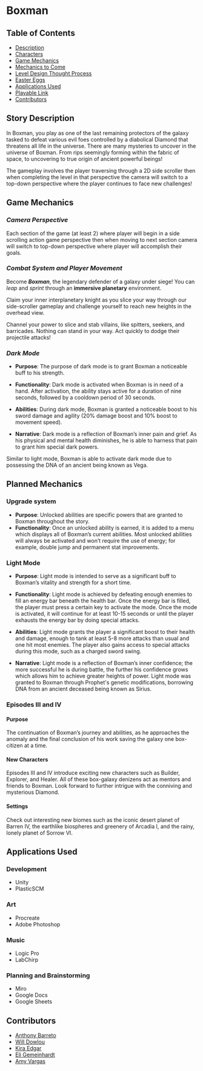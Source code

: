 <h1 style="align: center"> Boxman </h1>

## Table of Contents
- [Description](#story-description)
- [Characters](docs/character-description.md)
- [Game Mechanics](#game-mechanics)
- [Mechanics to Come](#planned-mechanics)
- [Level Design Thought Process](docs/level-design-description.md)
- [Easter Eggs](docs/easter-eggs.md)
- [Applications Used](#applications-used)
- [Playable Link](https://play.unity.com/mg/other/boxmanwebgl)
- [Contributors](#contributors)

## Story Description
In Boxman, you play as one of the last remaining protectors of the galaxy tasked to defeat various evil foes controlled by a diabolical Diamond that threatens all life in the universe. There are many mysteries to uncover in the universe of Boxman. From rips seemingly forming within the fabric of space, to uncovering to true origin of ancient powerful beings!

The gameplay involves the player traversing through a 2D side scroller then when completing the level in that perspective the camera will switch to a top-down perspective where the player continues to face new challenges!

## Game Mechanics
### **_Camera Perspective_**
Each section of the game (at least 2) where player will begin in a side scrolling action game perspective then when moving to next section camera will switch to top-down perspective where player will accomplish their goals.

### **_Combat System and Player Movement_**

Become **_Boxman_**, the legendary defender of a galaxy under siege!
You can _leap_ and _sprint_ through an **immersive planetary** environment. 

Claim your inner interplanetary knight as you slice your way through our side-scroller gameplay and challenge yourself to reach new heights in the overhead view. 

Channel your power to slice and stab villains, like spitters, seekers, and barricades. Nothing can stand in your way. Act quickly to dodge their projectile attacks!

### _Dark Mode_
* **Purpose**: The purpose of dark mode is to grant Boxman a noticeable buff to his strength.

* **Functionality**: Dark mode is activated when Boxman is in need of a hand. After activation, the ability stays active for a duration of nine seconds, followed by a cooldown period of 30 seconds. 

* **Abilities**: During dark mode, Boxman is granted a noticeable boost to his sword damage and agility (20% damage boost and 10% boost to movement speed).

* **Narrative**: Dark mode is a reflection of Boxman’s inner pain and grief. As his physical and mental health diminishes, he is able to harness that pain to grant him special dark powers.

Similar to light mode, Boxman is able to activate dark mode due to possessing the DNA of an ancient being known as Vega.

## Planned Mechanics

### Upgrade system
* **Purpose**: Unlocked abilities are specific powers that are granted to Boxman throughout the story. 
* **Functionality**: Once an unlocked ability is earned, it is added to a menu which displays all of Boxman’s current abilities. Most unlocked abilities will always be activated and won’t require the use of energy; for example, double jump and permanent stat improvements. 

### Light Mode
* **Purpose**: Light mode is intended to serve as a significant buff to Boxman’s vitality and strength for a short time. 
* **Functionality**: Light mode is achieved by defeating enough enemies to fill an energy bar beneath the health bar. Once the energy bar is filled, the player must press a certain key to activate the mode. Once the mode is activated, it will continue for at least 10-15 seconds or until the player exhausts the energy bar by doing special attacks.

* **Abilities**: Light mode grants the player a significant boost to their health and damage, enough to tank at least 5-8 more attacks than usual and one hit most enemies. The player also gains access to special attacks during this mode, such as a charged sword swing. 

* **Narrative**: Light mode is a reflection of Boxman’s inner confidence; the more successful he is during battle, the further his confidence grows which allows him to achieve greater heights of power. Light mode was granted to Boxman through Prophet's genetic modifications, borrowing DNA from an ancient deceased being known as Sirius.

### Episodes III and IV

#### **Purpose**
The continuation of Boxman’s journey and abilities, as he approaches the anomaly and the final conclusion of his work saving the galaxy one box-citizen at a time.

#### **New Characters**
Episodes III and IV introduce exciting new characters such as Builder, Explorer, and Healer. All of these box-galaxy denizens act as mentors and friends to Boxman. Look forward to further intrigue with the conniving and mysterious Diamond.

#### **Settings**
Check out interesting new biomes such as the iconic desert planet of Barren IV, the earthlike biospheres and greenery of Arcadia I, and the rainy, lonely planet of Sorrow VI.

## Applications Used
### Development
- Unity
- PlasticSCM

### Art
- Procreate
- Adobe Photoshop

### Music
- Logic Pro
- LabChirp

### Planning and Brainstorming
- Miro
- Google Docs
- Google Sheets

## Contributors
* [Anthony Barreto](https://github.com/AnthonyB1116)
* [Will Dowlou](https://github.com/Spyder2074)
* [Kira Edgar](https://github.com/kiraautumn)
* [Eli Gemeinhardt](https://github.com/Hintlord)
* [Amy Vargas](https://github.com/A-Vargas-GP)
